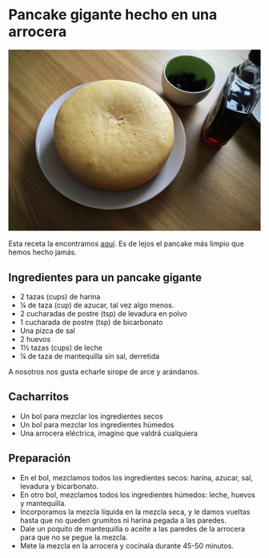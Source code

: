 # Pancake gigante hecho en una arrocera 

<img src="/recetas/img/pancake-gigante-en-arrocera.jpg" width="640">

Esta receta la encontramos [aquí](http://veryculinary.com/2014/07/06/giant-pancake/). Es de lejos el pancake más limpio que hemos hecho jamás.


## Ingredientes para un pancake gigante

- 2 tazas (cups) de harina
- ¼ de taza (cup) de azucar, tal vez algo menos. 
- 2 cucharadas de postre (tsp) de levadura en polvo
- 1 cucharada de postre (tsp) de bicarbonato
- Una pizca de sal
- 2 huevos
- 1½ tazas (cups) de leche
- ¼ de taza de mantequilla sin sal, derretida

A nosotros nos gusta echarle sirope de arce y arándanos.


## Cacharritos

- Un bol para mezclar los ingredientes secos
- Un bol para mezclar los ingredientes húmedos
- Una arrocera eléctrica, imagino que valdrá cualquiera


## Preparación

- En el bol, mezclamos todos los ingredientes secos: harina, azucar, sal, levadura y bicarbonato.
- En otro bol, mezclamos todos los ingredientes húmedos: leche, huevos y mantequilla.
- Incorporamos la mezcla líquida en la mezcla seca, y le damos vueltas hasta que no queden grumitos ni harina pegada a las paredes.
- Dale un poquito de mantequilla o aceite a las paredes de la arrocera para que no se pegue la mezcla. 
- Mete la mezcla en la arrocera y cocínala durante 45-50 minutos.